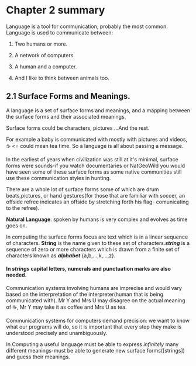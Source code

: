 # Chapter 2 summary

 Language is a tool for communication, probably the most common. Language is used to communicate between:
 
 1. Two humans or more.
 
 2. A network of computers.
 
 3. A human and a computer.
 
 4. And I like to think between animals too.
 
 ## 2.1 Surface Forms and Meanings.
 
A language is a set of surface forms and meanings, and a mapping between the surface forms and their associated meanings.

Surface forms could be characters, pictures ...And the rest.

For example a baby is communicated with mostly with pictures and videos, :coffee: <= could mean tea time. So a language is all about
passing a message.

In the earliest of years when civilization was still at it's minimal, surface forms were sounds-if you watch documentaries or NatGeoWild you would have seen some of these surface forms as some native communities still use these communication styles in hunting.

There are a whole lot of surface forms some of which are  drum beats,pictures, or hand gestures(for those that are familiar with soccer, an offside refree indicates an offside by stretching forth his flag- comunicating to the refree).

**Natural Language**: spoken by humans is very complex and evolves as time goes on.

In computing the surface forms focus are text which is in a linear sequence of characters.
**String** is the name given to these set of characters.***string*** is a sequence of zero or more characters which is drawn from a finite set of characters known as ***alphabet*** {a,b,...,k,...,z}.

#### In ***strings*** capital letters, numerals and punctuation marks are also needed.

Communication systems involving humans are imprecise and would vary based on the interpretation of the interpreter(human that is being communicated with). Mr Y and Mrs U may disagree on the actual meaning of :coffee:, Mr Y may take it as coffee and Mrs U as tea.

Communication systems for computers demand precision: we want to know what our programs will do, so it is important
that every step they make is understood precisely and unambiguously.

In Computing a useful language must be able to express *infinitely* many different meanings-must be able to generate new surface forms([strings]) and guess their meanings.



 
